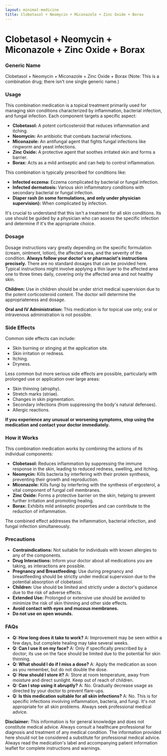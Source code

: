 ```yaml
---
layout: minimal-medicine
title: Clobetasol + Neomycin + Miconazole + Zinc Oxide + Borax
---
```


# Clobetasol + Neomycin + Miconazole + Zinc Oxide + Borax
### Generic Name
Clobetasol + Neomycin + Miconazole + Zinc Oxide + Borax  (Note: This is a combination drug; there isn't one single generic name.)

### Usage

This combination medication is a topical treatment primarily used for managing skin conditions characterized by inflammation, bacterial infection, and fungal infection.  Each component targets a specific aspect:

* **Clobetasol:** A potent corticosteroid that reduces inflammation and itching.
* **Neomycin:** An antibiotic that combats bacterial infections.
* **Miconazole:** An antifungal agent that fights fungal infections like ringworm and yeast infections.
* **Zinc Oxide:** A protective agent that soothes irritated skin and forms a barrier.
* **Borax:**  Acts as a mild antiseptic and can help to control inflammation.

This combination is typically prescribed for conditions like:

* **Infected eczema:** Eczema complicated by bacterial or fungal infection.
* **Infected dermatosis:** Various skin inflammatory conditions with secondary bacterial or fungal infection.
* **Diaper rash (in some formulations, and only under physician supervision):** When complicated by infection.

It's crucial to understand that this isn't a treatment for all skin conditions.  Its use should be guided by a physician who can assess the specific infection and determine if it's the appropriate choice.


### Dosage

Dosage instructions vary greatly depending on the specific formulation (cream, ointment, lotion), the affected area, and the severity of the condition.  **Always follow your doctor's or pharmacist's instructions precisely.**  There are no standard dosages that can be provided here.  Typical instructions might involve applying a thin layer to the affected area one to three times daily, covering only the affected area and not healthy skin.  

**Children:** Use in children should be under strict medical supervision due to the potent corticosteroid content.  The doctor will determine the appropriateness and dosage.

**Oral and IV Administration:** This medication is for topical use only; oral or intravenous administration is not possible.


### Side Effects

Common side effects can include:

* Skin burning or stinging at the application site.
* Skin irritation or redness.
* Itching.
* Dryness.

Less common but more serious side effects are possible, particularly with prolonged use or application over large areas:

* Skin thinning (atrophy).
* Stretch marks (striae).
* Changes in skin pigmentation.
* Secondary infections (from suppressing the body's natural defenses).
* Allergic reactions.

**If you experience any unusual or worsening symptoms, stop using the medication and contact your doctor immediately.**


### How it Works

This combination medication works by combining the actions of its individual components:

* **Clobetasol:**  Reduces inflammation by suppressing the immune response in the skin, leading to reduced redness, swelling, and itching.
* **Neomycin:**  Kills bacteria by interfering with their protein synthesis, preventing their growth and reproduction.
* **Miconazole:**  Kills fungi by interfering with the synthesis of ergosterol, a vital component of fungal cell membranes.
* **Zinc Oxide:** Forms a protective barrier on the skin, helping to prevent further irritation and promoting healing.
* **Borax:**  Exhibits mild antiseptic properties and can contribute to the reduction of inflammation.

The combined effect addresses the inflammation, bacterial infection, and fungal infection simultaneously.


### Precautions

* **Contraindications:**  Not suitable for individuals with known allergies to any of the components.
* **Drug Interactions:**  Inform your doctor about all medications you are taking, as interactions are possible.
* **Pregnancy and Breastfeeding:** Use during pregnancy and breastfeeding should be strictly under medical supervision due to the potential absorption of clobetasol.
* **Children:** Use should be limited and strictly under a doctor's guidance due to the risk of adverse effects.
* **Extended Use:** Prolonged or extensive use should be avoided to minimize the risk of skin thinning and other side effects.
* **Avoid contact with eyes and mucous membranes.**
* **Do not use on open wounds.**


### FAQs

* **Q: How long does it take to work?** A:  Improvement may be seen within a few days, but complete healing may take several weeks.
* **Q: Can I use it on my face?** A:  Only if specifically prescribed by a doctor; its use on the face should be limited due to the potential for skin thinning.
* **Q: What should I do if I miss a dose?** A:  Apply the medication as soon as you remember, but do not double the dose.
* **Q: How should I store it?** A: Store at room temperature, away from moisture and direct sunlight. Keep out of reach of children.
* **Q: Can I stop using it abruptly?** A:  No. Gradually decrease usage as directed by your doctor to prevent flare-ups.
* **Q: Is this medication suitable for all skin infections?** A: No. This is for specific infections involving inflammation, bacteria, and fungi.  It's not appropriate for all skin problems.  Always seek professional medical advice.


**Disclaimer:** This information is for general knowledge and does not constitute medical advice.  Always consult a healthcare professional for diagnosis and treatment of any medical condition.  The information provided here should not be considered a substitute for professional medical advice.  Always read the medication's label and accompanying patient information leaflet for complete instructions and warnings.

